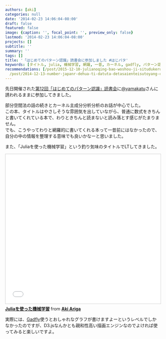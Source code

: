 ```yaml
---
authors: [aki]
categories: null
date: '2014-02-23 14:06:04-08:00'
draft: false
featured: false
image: {caption: '', focal_point: '', preview_only: false}
lastmod: '2014-02-23 14:06:04-08:00'
projects: []
subtitle: ''
summary: ''
tags: []
title: '「はじめてのパターン認識」読書会に参加しました #はじパタ'
keywords: [タイトル, julia, 機械学習, 網羅, 一昔, カーネル, gadfly, パターン認識, 気味, 釣り]
recommendations: [/post/2015-12-10-julianoqing-bao-woshou-ji-situdukeruniha/, /post/2015-12-25-juliadede-raretamainayan-yu-wosheng-rishang-gerufang-fa-number-juliaac/,
  /post/2014-12-13-number-japanr-dehua-ti-datuta-detasaienteisutoyang-cheng-du-ben-rhuo-yong-bian-tong-cheng-juliaru-men-ben-wodu-mimasita-number-juliaac/]
---
```


先日開催された[第12回「はじめてのパターン認識」読書会](http://connpass.com/event/5157/)に[@yamakatu](https://twitter.com/yamakatu)さんに誘われるままに参加してきました。

部分空間法の話の続きとカーネル主成分分析分析のお話が中心でした。  
この本、タイトルはやさしそうな雰囲気を出していながら、普通に数式をきちんと書いてくれている本で、わりときちんと読まないと読み落とす感じがたまりません。  
でも、こうやってわりと網羅的に書いてくれる本って一昔前にはなかったので、自分の中の情報を整理する意味でも良いかなーと思いました。

また、「Juliaを使った機械学習」という釣り気味のタイトルでLTしてきました。  
  
<iframe src="//www.slideshare.net/slideshow/embed_code/key/id5bCJ0TGlgji6" width="595" height="485" frameborder="0" marginwidth="0" marginheight="0" scrolling="no" style="border:1px solid #CCC; border-width:1px; margin-bottom:5px; max-width: 100%;" allowfullscreen> </iframe> <div style="margin-bottom:5px"> <strong> <a href="//www.slideshare.net/chezou/hajipata-julia" title="Juliaを使った機械学習" target="_blank">Juliaを使った機械学習</a> </strong> from <strong><a href="//www.slideshare.net/chezou" target="_blank">Aki Ariga</a></strong> </div>
  
実際には、[Gadfly](https://github.com/dcjones/Gadfly.jl)使うとおしゃれなグラフが書けますよーというレベルでしかなかったのですが、D3.jsなんかとも親和性高い描画エンジンなのでよければ使ってみると楽しいですよ。